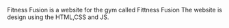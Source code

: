 Fitness Fusion is a website for the gym called Fittness Fusion
The website is design using the HTML,CSS and JS.
